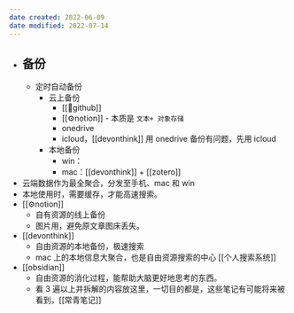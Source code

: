 ```yaml
---
date created: 2022-06-09
date modified: 2022-07-14
---
```

- ## 备份
	- 定时自动备份
		- 云上备份
			- [[🔗github]]
			- [[⚙notion]] - 本质是 `文本+ 对象存储`
			- onedrive
			- icloud，[[devonthink]] 用 onedrive 备份有问题，先用 icloud
		- 本地备份
			- win：
			- mac：[[devonthink]] + [[zotero]]
- 云端数据作为最全聚合，分发至手机、mac 和 win
- 本地使用时，需要缓存，才能高速搜索。
- [[⚙notion]]
	- 自有资源的线上备份
	- 图片用，避免原文章图床丢失。
- [[devonthink]]
	- 自由资源的本地备份，极速搜索
	- mac 上的本地信息大聚合，也是自由资源搜索的中心 [[个人搜索系统]]
- [[obsidian]]
	- 自由资源的消化过程，能帮助大脑更好地思考的东西。
	- 看 3 遍以上并拆解的内容放这里，一切目的都是，这些笔记有可能将来被看到，[[常青笔记]]
